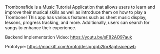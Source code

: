 Trombonafide is a Music Tutorial Application that allows users to learn and improve their musical skills as well as introduce them on how to play a Trombone! This app has various features such as sheet music display, lessons, progress tracking, and more. Additionally, users can search for songs to enhance their experience.

Backend Implementation Video: https://youtu.be/sF82AO97auk

Prototype: https://mockitt.com/proto/design/pb2lpr8aghsioepwb
